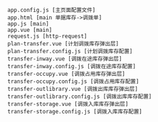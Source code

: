     app.config.js [主页面配置文件]
    app.html [main 单据库存->调拨单]
    app.js [main]
    app.vue [main]
    request.js [http-request]
    plan-transfer.vue [计划调拨库存弹出层]
    plan-transfer.config.js [计划调拨库存配置]
    transfer-inway.vue [调拨在途库存弹出层]
    transfer-inway.config.js [调拨在途库存配置]
    transfer-occupy.vue [调拨占用库存弹出层]
    transfer-occupy.config.js [调拨占用库存配置]
    transfer-outlibrary.vue [调拨出库库存弹出层]
    transfer-outlibrary.config.js [调拨出库库存配置]
    transfer-storage.vue [调拨入库库存弹出层]
    transfer-storage.config.js [调拨入库库存配置]